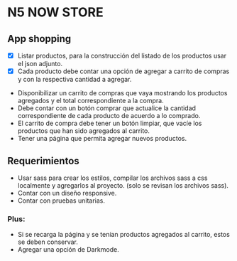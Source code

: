 # N5 NOW STORE

## App shopping

- [x] Listar productos, para la construcción del listado de los productos usar el json adjunto.
- [x] Cada producto debe contar una opción de agregar a carrito de compras y con la respectiva cantidad a agregar.
- Disponibilizar un carrito de compras que vaya mostrando los productos agregados y el total correspondiente a la compra.
- Debe contar con un botón comprar que actualice la cantidad correspondiente de cada producto de acuerdo a lo comprado.
- El carrito de compra debe tener un botón limpiar, que vacíe los productos que han sido agregados al carrito.
- Tener una página que permita agregar nuevos productos.

## Requerimientos

- Usar sass para crear los estilos, compilar los archivos sass a css localmente y agregarlos al proyecto. (solo se revisan los archivos sass).
- Contar con un diseño responsive.
- Contar con pruebas unitarias.

### Plus:

- Si se recarga la página y se tenían productos agregados al carrito,
estos se deben conservar.
- Agregar una opción de Darkmode.




